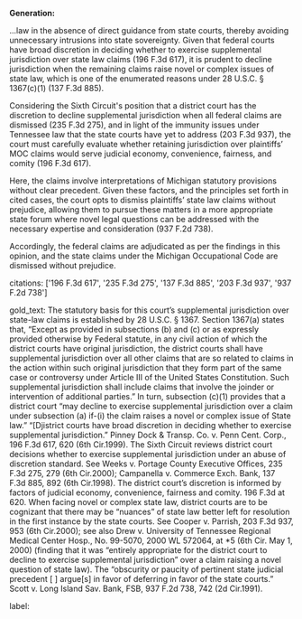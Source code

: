 **Generation:**

...law in the absence of direct guidance from state courts, thereby avoiding unnecessary intrusions into state sovereignty. Given that federal courts have broad discretion in deciding whether to exercise supplemental jurisdiction over state law claims (196 F.3d 617), it is prudent to decline jurisdiction when the remaining claims raise novel or complex issues of state law, which is one of the enumerated reasons under 28 U.S.C. § 1367(c)(1) (137 F.3d 885).

Considering the Sixth Circuit's position that a district court has the discretion to decline supplemental jurisdiction when all federal claims are dismissed (235 F.3d 275), and in light of the immunity issues under Tennessee law that the state courts have yet to address (203 F.3d 937), the court must carefully evaluate whether retaining jurisdiction over plaintiffs’ MOC claims would serve judicial economy, convenience, fairness, and comity (196 F.3d 617).

Here, the claims involve interpretations of Michigan statutory provisions without clear precedent. Given these factors, and the principles set forth in cited cases, the court opts to dismiss plaintiffs’ state law claims without prejudice, allowing them to pursue these matters in a more appropriate state forum where novel legal questions can be addressed with the necessary expertise and consideration (937 F.2d 738).

Accordingly, the federal claims are adjudicated as per the findings in this opinion, and the state claims under the Michigan Occupational Code are dismissed without prejudice.

citations: ['196 F.3d 617', '235 F.3d 275', '137 F.3d 885', '203 F.3d 937', '937 F.2d 738']

gold_text: The statutory basis for this court’s supplemental jurisdiction over state-law claims is established by 28 U.S.C. § 1367. Section 1367(a) states that, “Except as provided in subsections (b) and (c) or as expressly provided otherwise by Federal statute, in any civil action of which the district courts have original jurisdiction, the district courts shall have supplemental jurisdiction over all other claims that are so related to claims in the action within such original jurisdiction that they form part of the same case or controversy under Article III of the United States Constitution. Such supplemental jurisdiction shall include claims that involve the joinder or intervention of additional parties.” In turn, subsection (c)(1) provides that a district court “may decline to exercise supplemental jurisdiction over a claim under subsection (a) if-(i) the claim raises a novel or complex issue of State law.” “[Djistrict courts have broad discretion in deciding whether to exercise supplemental jurisdiction.” Pinney Dock & Transp. Co. v. Penn Cent. Corp., 196 F.3d 617, 620 (6th Cir.1999). The Sixth Circuit reviews district court decisions whether to exercise supplemental jurisdiction under an abuse of discretion standard. See Weeks v. Portage County Executive Offices, 235 F.3d 275, 279 (6th Cir.2000); Campanella v. Commerce Exch. Bank, 137 F.3d 885, 892 (6th Cir.1998). The district court’s discretion is informed by factors of judicial economy, convenience, fairness and comity. 196 F.3d at 620. When facing novel or complex state law, district courts are to be cognizant that there may be “nuances” of state law better left for resolution in the first instance by the state courts. See Cooper v. Parrish, 203 F.3d 937, 953 (6th Cir.2000); see also Drew v. University of Tennessee Regional Medical Center Hosp., No. 99-5070, 2000 WL 572064, at *5 (6th Cir. May 1, 2000) (finding that it was “entirely appropriate for the district court to decline to exercise supplemental jurisdiction” over a claim raising a novel question of state law). The “obscurity or paucity of pertinent state judicial precedent [ ] argue[s] in favor of deferring in favor of the state courts.” Scott v. Long Island Sav. Bank, FSB, 937 F.2d 738, 742 (2d Cir.1991).

label: 